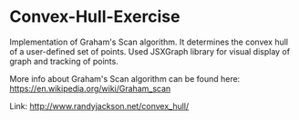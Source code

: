 # Convex-Hull-Exercise
Implementation of Graham's Scan algorithm.
It determines the convex hull of a user-defined set of points.
Used JSXGraph library for visual display of graph and tracking of points.

More info about Graham's Scan algorithm can be found here:
https://en.wikipedia.org/wiki/Graham_scan

Link:
http://www.randyjackson.net/convex_hull/
